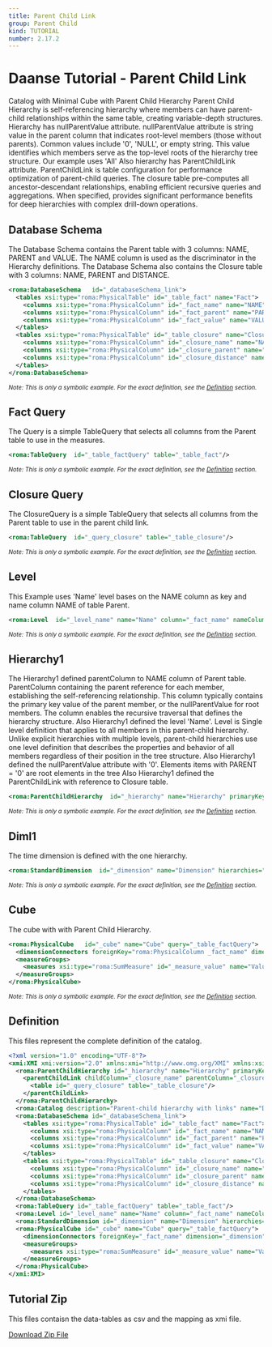 ```yaml
---
title: Parent Child Link
group: Parent Child
kind: TUTORIAL
number: 2.17.2
---
```

# Daanse Tutorial - Parent Child Link

Catalog with Minimal Cube with Parent Child Hierarchy
Parent Child Hierarchy is self-referencing hierarchy where members can have parent-child relationships within the same table,
creating variable-depth structures.
Hierarchy has nullParentValue attribute.
nullParentValue attribute is string value in the parent column that indicates root-level members (those without parents).
Common values include '0', 'NULL', or empty string. This value identifies which members serve as the top-level roots of the hierarchy tree structure.
Our example uses 'All'
Also hierarchy has ParentChildLink attribute.
ParentChildLink is table configuration for performance optimization of parent-child queries.
The closure table pre-computes all ancestor-descendant relationships, enabling efficient recursive queries and aggregations.
When specified, provides significant performance benefits for deep hierarchies with complex drill-down operations.


## Database Schema

The Database Schema contains the Parent table with 3 columns: NAME, PARENT and VALUE.
The NAME column is used as the discriminator in the Hierarchy definitions.
The Database Schema also contains the Closure  table with 3 columns: NAME, PARENT and DISTANCE.


```xml
<roma:DatabaseSchema   id="_databaseSchema_link">
  <tables xsi:type="roma:PhysicalTable" id="_table_fact" name="Fact">
    <columns xsi:type="roma:PhysicalColumn" id="_fact_name" name="NAME"/>
    <columns xsi:type="roma:PhysicalColumn" id="_fact_parent" name="PARENT"/>
    <columns xsi:type="roma:PhysicalColumn" id="_fact_value" name="VALUE" type="Integer"/>
  </tables>
  <tables xsi:type="roma:PhysicalTable" id="_table_closure" name="Closure">
    <columns xsi:type="roma:PhysicalColumn" id="_closure_name" name="NAME" type="Integer"/>
    <columns xsi:type="roma:PhysicalColumn" id="_closure_parent" name="PARENT"/>
    <columns xsi:type="roma:PhysicalColumn" id="_closure_distance" name="DISTANCE" type="Integer"/>
  </tables>
</roma:DatabaseSchema>

```
*<small>Note: This is only a symbolic example. For the exact definition, see the [Definition](#definition) section.</small>*
## Fact Query

The Query is a simple TableQuery that selects all columns from the Parent table to use in the measures.


```xml
<roma:TableQuery  id="_table_factQuery" table="_table_fact"/>

```
*<small>Note: This is only a symbolic example. For the exact definition, see the [Definition](#definition) section.</small>*
## Closure Query

The ClosureQuery is a simple TableQuery that selects all columns from the Parent table to use in the parent child link.


```xml
<roma:TableQuery  id="_query_closure" table="_table_closure"/>

```
*<small>Note: This is only a symbolic example. For the exact definition, see the [Definition](#definition) section.</small>*
## Level

This Example uses 'Name' level bases on the NAME column as key and name column NAME of table Parent.


```xml
<roma:Level  id="_level_name" name="Name" column="_fact_name" nameColumn="_fact_name" uniqueMembers="true"/>

```
*<small>Note: This is only a symbolic example. For the exact definition, see the [Definition](#definition) section.</small>*
## Hierarchy1

The Hierarchy1 defined parentColumn to NAME column of Parent table.
ParentColumn containing the parent reference for each member, establishing the self-referencing relationship.
This column typically contains the primary key value of the parent member, or the nullParentValue for root members. The column enables the recursive traversal that defines the hierarchy structure.
Also Hierarchy1 defined the level 'Name'.
Level is Single level definition that applies to all members in this parent-child hierarchy.
Unlike explicit hierarchies with multiple levels, parent-child hierarchies use one level
definition that describes the properties and behavior of all members regardless of their position in the tree structure.
Also Hierarchy1 defined the nullParentValue attribute with '0'.
Elements items with PARENT = '0' are root elements in the tree
Also Hierarchy1 defined the ParentChildLink with reference to Closure table.


```xml
<roma:ParentChildHierarchy  id="_hierarchy" name="Hierarchy" primaryKey="_fact_name" query="_table_factQuery" nullParentValue="0" parentColumn="roma:PhysicalColumn _fact_parent" level="_level_name"/>

```
*<small>Note: This is only a symbolic example. For the exact definition, see the [Definition](#definition) section.</small>*
## Diml1

The time dimension is defined with the one hierarchy.


```xml
<roma:StandardDimension  id="_dimension" name="Dimension" hierarchies="roma:ParentChildHierarchy _hierarchy"/>

```
*<small>Note: This is only a symbolic example. For the exact definition, see the [Definition](#definition) section.</small>*
## Cube

The cube with with Parent Child Hierarchy.


```xml
<roma:PhysicalCube   id="_cube" name="Cube" query="_table_factQuery">
  <dimensionConnectors foreignKey="roma:PhysicalColumn _fact_name" dimension="roma:StandardDimension _dimension" overrideDimensionName="Dimension" id="_dc_dimension"/>
  <measureGroups>
    <measures xsi:type="roma:SumMeasure" id="_measure_value" name="Value" column="_fact_value"/>
  </measureGroups>
</roma:PhysicalCube>

```
*<small>Note: This is only a symbolic example. For the exact definition, see the [Definition](#definition) section.</small>*

## Definition

This files represent the complete definition of the catalog.

```xml
<?xml version="1.0" encoding="UTF-8"?>
<xmi:XMI xmi:version="2.0" xmlns:xmi="http://www.omg.org/XMI" xmlns:xsi="http://www.w3.org/2001/XMLSchema-instance" xmlns:roma="https://www.daanse.org/spec/org.eclipse.daanse.rolap.mapping">
  <roma:ParentChildHierarchy id="_hierarchy" name="Hierarchy" primaryKey="_fact_name" query="_table_factQuery" nullParentValue="0" parentColumn="_fact_parent" level="_level_name">
    <parentChildLink childColumn="_closure_name" parentColumn="_closure_parent">
      <table id="_query_closure" table="_table_closure"/>
    </parentChildLink>
  </roma:ParentChildHierarchy>
  <roma:Catalog description="Parent-child hierarchy with links" name="Daanse Tutorial - Parent Child Link" cubes="_cube" dbschemas="_databaseSchema_link"/>
  <roma:DatabaseSchema id="_databaseSchema_link">
    <tables xsi:type="roma:PhysicalTable" id="_table_fact" name="Fact">
      <columns xsi:type="roma:PhysicalColumn" id="_fact_name" name="NAME"/>
      <columns xsi:type="roma:PhysicalColumn" id="_fact_parent" name="PARENT"/>
      <columns xsi:type="roma:PhysicalColumn" id="_fact_value" name="VALUE" type="Integer"/>
    </tables>
    <tables xsi:type="roma:PhysicalTable" id="_table_closure" name="Closure">
      <columns xsi:type="roma:PhysicalColumn" id="_closure_name" name="NAME" type="Integer"/>
      <columns xsi:type="roma:PhysicalColumn" id="_closure_parent" name="PARENT"/>
      <columns xsi:type="roma:PhysicalColumn" id="_closure_distance" name="DISTANCE" type="Integer"/>
    </tables>
  </roma:DatabaseSchema>
  <roma:TableQuery id="_table_factQuery" table="_table_fact"/>
  <roma:Level id="_level_name" name="Name" column="_fact_name" nameColumn="_fact_name" uniqueMembers="true"/>
  <roma:StandardDimension id="_dimension" name="Dimension" hierarchies="_hierarchy"/>
  <roma:PhysicalCube id="_cube" name="Cube" query="_table_factQuery">
    <dimensionConnectors foreignKey="_fact_name" dimension="_dimension" overrideDimensionName="Dimension" id="_dc_dimension"/>
    <measureGroups>
      <measures xsi:type="roma:SumMeasure" id="_measure_value" name="Value" column="_fact_value"/>
    </measureGroups>
  </roma:PhysicalCube>
</xmi:XMI>

```



## Tutorial Zip
This files contaisn the data-tables as csv and the mapping as xmi file.

<a href="./zip/tutorial.parentchild.link.zip" download>Download Zip File</a>
